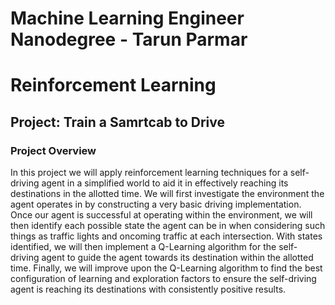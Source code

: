 # Machine Learning Engineer Nanodegree - Tarun Parmar
# Reinforcement Learning
## Project: Train a Samrtcab to Drive

### Project Overview
In this project we will apply reinforcement learning techniques for a self-driving agent in a simplified world to aid it in effectively reaching its destinations in the allotted time. We will first investigate the environment the agent operates in by constructing a very basic driving implementation. Once our agent is successful at operating within the environment, we will then identify each possible state the agent can be in when considering such things as traffic lights and oncoming traffic at each intersection. With states identified, we will then implement a Q-Learning algorithm for the self-driving agent to guide the agent towards its destination within the allotted time. Finally, we will improve upon the Q-Learning algorithm to find the best configuration of learning and exploration factors to ensure the self-driving agent is reaching its destinations with consistently positive results.
